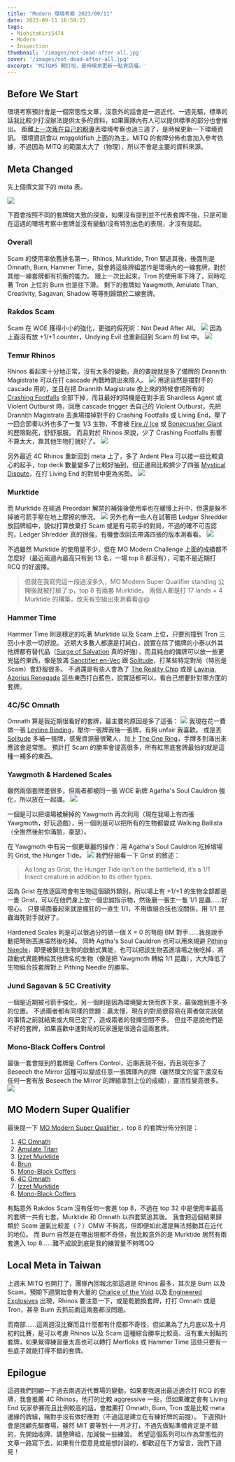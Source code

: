 ```yaml
---
title: "Modern 環境考察 2023/09/11"
date: 2023-09-11 16:59:23
tags:
 - MiohitoKiri5474
 - Modern
 - Inspection
thumbnail: '/images/not-dead-after-all.jpg'
cover: '/images/not-dead-after-all.jpg'
excerpt: 'MITQ#5 開打啦，是時候來更新一點資訊囉。'
---
```


## Before We Start

環境考察預計會是一個常態性文章，沒意外的話會是一週近代、一週先驅，標準的話我比較少打沒辦法提供太多的資料，如果團隊內有人可以提供標準的部分也會推出。
距離[上一次我在自己的粉專](https://www.facebook.com/photo/?fbid=276003685201306&set=pb.100083750284134.-2207520000)丟環境考察也過三週了，是時候更新一下環境資訊。
環境資訊會以 mtggoldfish 上面的為主，MITQ 的套牌分佈也會加入參考依據，不過因為 MITQ 的範圍太大了（物理），所以不會是主要的資料來源。

## Meta Changed

先上個撰文當下的 meta 表。

![](/images/Modern-Meta-23-9-11.png)

下面會按照不同的套牌做大致的探查，如果沒有提到並不代表套牌不強，只是可能在這週的環境考察中套牌並沒有變動/沒有特別出色的表現，才沒有提起。

### Overall

Scam 的使用率依舊排名第一，Rhinos, Murktide, Tron 緊追其後，後面則是 Omnath, Burn, Hammer Time，我會將這些牌組當作是環境內的一線套牌，對於其他一線套牌都有抗衡的能力。
跟上一次比起來，Tron 的使用率下降了，同時吃著 Tron 上位的 Burn 也是往下滑。
剩下的套牌如 Yawgmoth, Amulate Titan, Creativity, Sagavan, Shadow 等等則歸類於二線套牌。

### Rakdos Scam

Scam 在 WOE 獲得小小的強化，更強的假死術：Not Dead After All。
![](https://cards.scryfall.io/large/front/d/0/d01a2b68-efe6-4027-846d-db7b19d9eef6.jpg?1692937773)
因為上面沒有放 +1/+1 counter，Undying Evil 也重新回到 Scam 的 list 中。
![](https://cards.scryfall.io/large/front/3/2/325f2243-54fd-484b-a742-166cea7ec179.jpg?1562906805)


### Temur Rhinos

Rhinos 看起來十分地正常，沒有太多的變動，真的要說就是多了備牌的 Drannith Magistrate 可以在打 cascade 內戰時跳出來陰人。
![](https://cards.scryfall.io/large/front/9/8/98b0a4a8-9319-451b-9b79-b0bca7a41e91.jpg?1628801742)
用途自然是擋對手的 cascade 用的，並且在把 Drannith Magistrate 換上來的時候會把所有的 [Crashing Footfalls](https://cards.scryfall.io/large/front/a/8/a8cca2a2-69e3-4136-936c-7a2774c19351.jpg?1562202050) 全部下掉，而且最好的時機是在對手丟 Shardless Agent 或 Violent Outburst 時，回應 cascade trigger 丟自己的 Violent Outburst，先把 Drannith Magistrate 丟進場擋掉對手的 Crashing Footfalls 或 Living End，壓了一回合節奏以外也多了一隻 1/3 生物，不會被 [Fire // Ice](https://cards.scryfall.io/large/front/0/e/0e09b054-4d33-4a12-bf2a-9b0009f33044.jpg?1660845942) 或 [Bonecrusher Giant](https://cards.scryfall.io/large/front/b/5/b5b71cd2-de35-451f-b16e-2e3936169407.jpg?1674141884) 的歷險點死，舒舒服服。
而且對於 Rhinos 來說，少了 Crashing Footfalls 影響不算太大，靠其他生物打就好了。
![](/images/Cascader.jpg)

另外最近 4C Rhinos 重新回到 meta 上了，多了 Ardent Plea 可以接一些比較貪心的起手，top deck 數量變多了比較好抽到，但正邊局比較擠少了四張 [Mystical Dispute](https://cards.scryfall.io/large/front/b/6/b6175fea-1de4-4d82-b86c-3c3140a3c286.jpg?1675977367)，在打 Living End 的對局中更為劣勢。
![](https://cards.scryfall.io/large/front/9/d/9d521737-ee07-4387-bc07-5ced53db374d.jpg?1562643193)


### Murktide

而 Murktide 在經過 Preordain 解禁的補強後使用率也在緩慢上升中，但還是躲不掉被弓箭手壓在地上摩擦的慘況。
![](https://cards.scryfall.io/large/front/1/4/1453f92e-df2d-4789-aa1b-a5b5c51567d4.jpg?1608909344)
另外也有一些人在試著把 Ledger Shredder 放回牌組中，貌似打算放棄打 Scam 或是有弓箭手的對局，不過的確不可否認的，Ledger Shredder 真的很強，有機會改回去帶滿四張的版本測看看。
![](https://cards.scryfall.io/large/front/7/e/7ea4b5bc-18a4-45db-a56a-ab3f8bd2fb0d.jpg?1664410287)

不過雖然 Murktide 的使用量不少，但在 MO Modern Challenge 上面的成績都不怎麼好（最近兩週內最高只有到 13 名，一場 top 8 都沒有），可能不是近期打 RCQ 的好選擇。

> 但就在我寫完這一段過沒多久，MO Modern Super Qualifier standing 公開後就被打臉了:p，top 8 有兩套 Murktide。
> 兩個人都是打 17 lands + 4 Murktide 的構築，改天有空組出來測看看@@


### Hammer Time

Hammer Time 則是穩定的吃著 Murktide 以及 Scam 上位，只要別撞到 Tron 三回小卡恩一切好說。
近期大多數人都還是打純白，說實在除了備牌的小泰以外其他牌都有替代品（[Surge of Salvation](https://cards.scryfall.io/large/front/4/1/41d25ee5-0348-4206-bb6a-ccb0a599ac87.jpg?1682202925) 真的好強），而且純白的備牌可以放一些更兇猛的東西，像是放滿 [Sanctifier en-Vec](https://cards.scryfall.io/large/front/f/8/f8c3cca4-23c0-4c14-ab56-51ba011f5974.jpg?1626093977) 跟 [Solitude](https://cards.scryfall.io/large/front/4/7/47a6234f-309f-4e03-9263-66da48b57153.jpg?1626094105)，打某些特定對局（特別是 Scam）會舒服很多。
不過還是有些人會為了 [The Reality Chip](https://cards.scryfall.io/large/front/d/8/d859de3a-0be1-4e66-b438-1c3d4ee756cd.jpg?1654566909) 或是 [Lavinia, Azorius Renegade](https://cards.scryfall.io/large/front/c/4/c497d496-1232-4614-93b0-9864fa93c29f.jpg?1584831655) 這些東西打白藍色，說實話都可以，看自己想要針對哪方面的套牌。


### 4C/5C Omnath

Omnath 算是我近期很看好的套牌，最主要的原因是多了這張：
![](https://cards.scryfall.io/large/front/2/d/2d5e991f-23b2-4db0-a452-7755125b1fd2.jpg?1692939184)
我現在花一費做一張 [Leyline Binding](https://cards.scryfall.io/large/front/3/c/3c3ac3dd-35db-447f-8674-37b4680a1ef7.jpg?1673306500)，壓你一張牌我抽一張牌，有夠 unfair 我喜歡。
或是丟 [Solitude](https://cards.scryfall.io/large/front/4/7/47a6234f-309f-4e03-9263-66da48b57153.jpg?1626094105) 多補一張牌，感覺資源量很驚人，加上 [The One Ring](https://cards.scryfall.io/large/front/d/5/d5806e68-1054-458e-866d-1f2470f682b2.jpg?1690817875)，手牌多到滿出來應該會是常態。
預計打 Scam 的勝率會提高很多，所有紅黑底套牌最怕的就是這種一補多的東西。


### Yawgmoth & Hardened Scales

雖然兩個套牌差很多，但兩者都被同一張 WOE 新牌 Agatha's Soul Cauldron 強化，所以放在一起講。
![](https://cards.scryfall.io/large/front/0/1/019b51b0-e5c6-4208-922b-7736686dddcd.jpg?1692939838)

一個是可以把墳場被解掉的 Yawgmoth 再次利用（現在我場上有四張 Yawgmoth，好玩遊戲），另一個則是可以把所有的生物都變成 Walking Ballista（全推然後射你滿臉，豪瑟）。

在 Yawgmoth 中有另一個更華麗的操作：用 Agatha's Soul Cauldron 吃掉墳場的 Grist, the Hunger Tide。
![](https://cards.scryfall.io/large/front/6/9/69af2825-18c2-4463-b6ba-42eaa070ccc1.jpg?1626098484)
我們仔細看一下 Grist 的敘述：
> As long as Grist, the Hunger Tide isn’t on the battlefield, it’s a 1/1 Insect creature in addition to its other types.

因為 Grist 在放逐區時會有生物這個額外類別，所以場上有 +1/+1 的生物全部都是一隻 Grist，可以在他們身上放一個忠誠指示物，然後磨一張生一隻 1/1 昆蟲......好噁心。
只要場面養起來就是瘋狂的一直生 1/1，不用做組合技也沒關係，用 1/1 昆蟲海死對手就好了。

Hardened Scales 則是可以很過分的做一個 X = 0 的弩砲 BM 對手......我是說手動把弩砲丟進墳然後吃掉。
同時 Agtha's Soul Cauldron 也可以用來規避 [Pithing Needle](https://cards.scryfall.io/large/front/7/7/776899f8-e977-42b7-8b54-6f726a349e3c.jpg?1673149414)，即便被鎖住生物的啟動式異能，也可以把該生物丟進墳場之後吃掉，將啟動式異能轉給其他牌名的生物（像是把 Yawgmoth 轉給 1/1 昆蟲），大大降低了生物組合技套牌對上 Pithing Needle 的勝率。


### Jund Sagavan & 5C Creativity

一個是近期被弓箭手強化，另一個則是因為環境變太快而跌下來，最後跑到差不多的位置。
不過兩者都有同樣的問題：贏太慢，現在的對局很容易在兩者做完該做的事情之前就結束或大局已定了，造成兩者的發揮空間不多。
但並不是說他們是不好的套牌，如果喜歡中速對局的玩家還是很適合這兩套牌。


### Mono-Black Coffers Control

最後一套會提到的套牌是 Coffers Control，近期表現不俗，而且現在多了 Beseech the Mirror 這種可以變成任意一張牌庫內的牌（雖然撰文的當下還沒有任何一套有放 Beseech the Mirror 的牌組拿到上位的成績），靈活性變高很多。
![](https://cards.scryfall.io/large/front/1/8/18c59776-e1f1-4197-a128-db1d603f56b7.jpg?1692937498)


## MO Modern Super Qualifier

最後提一下 [MO Modern Super Qualifier ](https://www.mtggoldfishcm/tournament/modern-super-qualifier-2023-09-10#paper)，top 8 的套牌分佈分別是：
1. [4C Omnath](https://www.mtggoldfish.com/deck/5855695)
2. [Amulate Titan](https://www.mtggoldfish.com/deck/5855693)
3. [Izzet Murktide](https://www.mtggoldfish.com/deck/5855705)
4. [Brun](https://www.mtggoldfish.com/deck/5855719)
5. [Mono-Black Coffers](https://www.mtggoldfish.com/deck/5855707)
6. [4C Omnath](https://www.mtggoldfish.com/deck/5855699)
7. [Izzet Murktide](https://www.mtggoldfish.com/deck/5855711)
8. [Mono-Black Coffers](https://www.mtggoldfish.com/deck/5855713)

有點意外 Rakdos Scam 沒有任何一套進 top 8，不過在 top 32 中是使用率最高的套牌一共有七套，Murktide 和 Omnath 以四套緊追其後。
我會把這個結果歸類於 Scam 運氣比較差（？）OMW 不夠高，但即便如此還是無法撼動其在近代的地位。
而 Burn 自然是在哪出現都不奇怪，我比較意外的是 Murktide 居然有兩套進入 top 8......難不成說到底是我的練習量不夠嗎QQ

## Local Meta in Taiwan

上週末 MITQ 也開打了，團隊內回報北部這週是 Rhinos 最多，其次是 Burn 以及 Scam，預期下週開始會有大量的 [Chalice of the Void](https://cards.scryfall.io/large/front/1/f/1f0d2e8e-c8f2-4b31-a6ba-6283fc8740d4.jpg?1562433485) 以及 [Engineered Explosives](https://cards.scryfall.io/large/front/4/2/420bf1e9-f2ec-4dff-b540-e64de71e58be.jpg?1599709112) 出現，Rhinos 要注意一下，或是乾脆換套牌，打打 Omnath 或是 Tron，甚至 Burn 去抓前面這兩套都沒問題。

而南部......這兩週沒比賽而且什麼都有什麼都不奇怪，但如果為了九月底以及十月初的比賽，是可以考慮 Rhinos 以及 Scam 這種綜合勝率比較高、沒有重大弱點的套牌，如果覺得練習量太高也可以轉打 Merfloks 或 Hammer Time 這些只要有一些底子就能打得不錯的套牌。

## Epilogue

這週我們回顧一下過去兩週近代賽場的變動，如果要我選出最近適合打 RCQ 的套牌，我會推薦 4C Rhinos，他打的比較 aggressive 一些，但如果確定會有 Living End 玩家參賽而且比例較高的話，會推薦打 Omnath, Burn, Tron 或是比較 meta 邊緣的牌組，賭對手沒有做好應對（不過這是建立在有練好牌的前提）。
下週預計會是回顧先驅賽場，雖然 MIT 要等到十一月才打，不過先做點準備肯定是不錯的，先開始收牌、調整牌組，加減做一些練習。
希望這個系列可以作為常態性的文章一路寫下去，如果有什麼意見或是想討論的，都歡迎在下方留言，我們下週見！